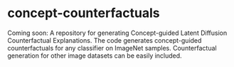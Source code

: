 # concept-counterfactuals
Coming soon: A repository for generating Concept-guided Latent Diffusion Counterfactual Explanations. The code generates concept-guided counterfactuals for any classifier on ImageNet samples. Counterfactual generation for other image datasets can be easily included.
